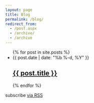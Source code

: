 ```yaml
---
layout: page
title: Blog
permalink: /blog/
redirect_from:
  - /post.aspx
  - /archive/
  - /archive
---
```


<div class="container">
  <div class="row">
      <div class="col-md-9">    
          <div data-type="ad" data-publisher="lqm.pietschsoft.site" data-format="300x250" data-zone="ros" ></div>
          <ul class="post-list">
            {% for post in site.posts %}
              <li>
                <span class="post-meta">{{ post.date | date: "%b %-d, %Y" }}</span>
                <h2>
                  <a class="post-link" href="{{ post.url | prepend: site.baseurl }}">{{ post.title }}</a>
                </h2>
              </li>
            {% endfor %}
          </ul>
          <p class="rss-subscribe">subscribe <a href="{{ "/feed" | prepend: site.baseurl }}">via RSS</a></p>
        </div>
        <div class="col-md-3">
            <div data-type="ad" data-publisher="lqm.pietschsoft.site" data-format="160x600" data-zone="ros" ></div>
        </div>
    </div>
</div>